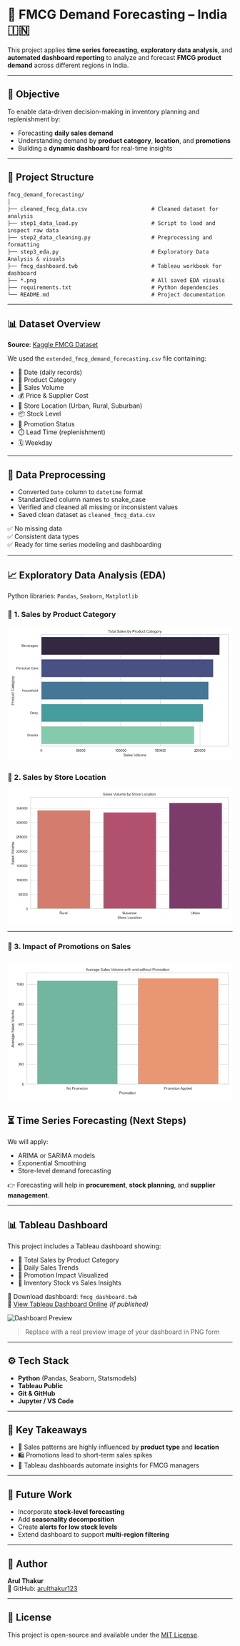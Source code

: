 # 🛒 FMCG Demand Forecasting – India 🇮🇳

This project applies **time series forecasting**, **exploratory data analysis**, and **automated dashboard reporting** to analyze and forecast **FMCG product demand** across different regions in India.

---

## 📌 Objective

To enable data-driven decision-making in inventory planning and replenishment by:
- Forecasting **daily sales demand**
- Understanding demand by **product category**, **location**, and **promotions**
- Building a **dynamic dashboard** for real-time insights

---

## 📁 Project Structure

```
fmcg_demand_forecasting/
│
├── cleaned_fmcg_data.csv                    # Cleaned dataset for analysis
├── step1_data_load.py                       # Script to load and inspect raw data
├── step2_data_cleaning.py                   # Preprocessing and formatting
├── step3_eda.py                             # Exploratory Data Analysis & visuals
├── fmcg_dashboard.twb                       # Tableau workbook for dashboard
├── *.png                                    # All saved EDA visuals
├── requirements.txt                         # Python dependencies
└── README.md                                # Project documentation
```

---

## 📊 Dataset Overview

**Source**: [Kaggle FMCG Dataset](https://www.kaggle.com/datasets/krishanukalita/fmcg-sales-demand-forecasting-and-optimization)

We used the `extended_fmcg_demand_forecasting.csv` file containing:
- 📆 Date (daily records)
- 🧴 Product Category
- 🧮 Sales Volume
- 💰 Price & Supplier Cost
- 📍 Store Location (Urban, Rural, Suburban)
- 📦 Stock Level
- 📢 Promotion Status
- ⏱️ Lead Time (replenishment)
- 🗓️ Weekday

---

## 🧼 Data Preprocessing

- Converted `Date` column to `datetime` format
- Standardized column names to snake_case
- Verified and cleaned all missing or inconsistent values
- Saved clean dataset as `cleaned_fmcg_data.csv`

✅ No missing data  
✅ Consistent data types  
✅ Ready for time series modeling and dashboarding

---

## 📈 Exploratory Data Analysis (EDA)

Python libraries: `Pandas`, `Seaborn`, `Matplotlib`

### 🔹 1. Sales by Product Category

![Category Sales](fig_category_sales.png)

### 🔹 2. Sales by Store Location

![Location Sales](fig_sales_by_location.png)

---

### 🔹 3. Impact of Promotions on Sales

![Promotion Impact](fig_promotion_impact.png)
---

## ⏳ Time Series Forecasting (Next Steps)

We will apply:
- ARIMA or SARIMA models
- Exponential Smoothing
- Store-level demand forecasting

👉 Forecasting will help in **procurement**, **stock planning**, and **supplier management**.

---

## 📊 Tableau Dashboard

This project includes a Tableau dashboard showing:

- 🔹 Total Sales by Product Category
- 🔹 Daily Sales Trends
- 🔹 Promotion Impact Visualized
- 🔹 Inventory Stock vs Sales Insights

📁 Download dashboard: `fmcg_dashboard.twb`  
🔗 [View Tableau Dashboard Online](https://public.tableau.com/views/your-dashboard-link-here) *(if published)*

![Dashboard Preview](fmcg_dashboard_preview.png)

> Replace with a real preview image of your dashboard in PNG form

---

## ⚙️ Tech Stack

- **Python** (Pandas, Seaborn, Statsmodels)
- **Tableau Public**
- **Git & GitHub**
- **Jupyter / VS Code**

---

## 📌 Key Takeaways

- 🧠 Sales patterns are highly influenced by **product type** and **location**
- 🛍️ Promotions lead to short-term sales spikes
- 🧾 Tableau dashboards automate insights for FMCG managers

---

## 🧠 Future Work

- Incorporate **stock-level forecasting**
- Add **seasonality decomposition**
- Create **alerts for low stock levels**
- Extend dashboard to support **multi-region filtering**

---

## 👤 Author

**Arul Thakur**  
🔗 GitHub: [arulthakur123](https://github.com/arulthakur123)

---

## 📜 License

This project is open-source and available under the [MIT License](LICENSE).
